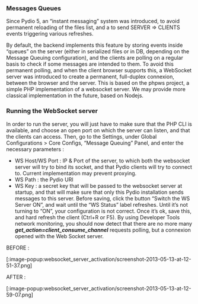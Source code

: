 ### Messages Queues
Since Pydio 5, an “instant messaging” system was introduced, to avoid permanent reloading of the files list, and a to send SERVER => CLIENTS events triggering various refreshes.

By default, the backend implements this feature by storing events inside “queues” on the server (either in serialized files or in DB, depending on the Message Queuing configuration), and the clients are polling on a regular basis to check if some messages are intended to them. To avoid this permanent polling, and when the client browser supports this, a WebSocket server was introduced to create a permanent, full-duplex connexion, between the browser and the server. This is based on the phpws project, a simple PHP implementation of a websocket server. We may provide more classical implementation in the future, based on Nodejs.

### Running the WebSocket server
In order to run the server, you will just have to make sure that the PHP CLI is available, and choose an open port on which the server can listen, and that the clients can access. Then, go to the Settings, under Global Configurations > Core Configs, “Message Queuing” Panel, and enter the necessary parameters :

+ WS Host/WS Port : IP & Port of the server, to which both the websocket server will try to bind its socket, and that Pydio clients will try to connect to. Current implementation may prevent proxying.
+ WS Path : the Pydio URI
+ WS Key : a secret key that will be passed to the websocket server at startup, and that will make sure that only this Pydio installation sends messages to this server.
Before saving, click the button “Switch the WS Server ON”, and wait until the “WS Status” label refreshes. Until it’s not turning to “ON”, your configuration is not correct. Once it’s ok, save this, and hard refresh the client (Ctrl+R or F5). By using Developer Tools network monitoring, you should now detect that there are no more many **_get_action=client_consume_channel_** requests polling, but a connexion opened with the Web Socket server.

BEFORE :

[:image-popup:websocket_server_activation/screenshot-2013-05-13-at-12-51-37.png]

AFTER :

[:image-popup:websocket_server_activation/screenshot-2013-05-13-at-12-59-07.png]
